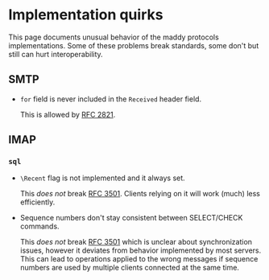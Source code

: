 # Implementation quirks

This page documents unusual behavior of the maddy protocols implementations.
Some of these problems break standards, some don't but still can hurt
interoperability.

## SMTP

- `for` field is never included in the `Received` header field.

  This is allowed by [RFC 2821].

## IMAP

### `sql`

- `\Recent` flag is not implemented and it always set.

  This _does not_ break [RFC 3501]. Clients relying on it will work (much) less
  efficiently.

- Sequence numbers don't stay consistent between SELECT/CHECK commands.

  This _does not_ break [RFC 3501] which is unclear about synchronization
  issues, however it deviates from behavior implemented by most servers. This
  can lead to operations applied to the wrong messages if sequence numbers are
  used by multiple clients connected at the same time.

[RFC 2821]: https://tools.ietf.org/html/rfc2821
[RFC 3501]: https://tools.ietf.org/html/rfc3501
